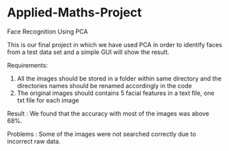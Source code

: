 # Applied-Maths-Project
Face Recognition Using PCA

This is our final project in which we have used PCA in order to identify faces from a test data set and a simple GUI will show the result. 

Requirements:
1. All the images should be stored in a folder within same directory and the directories names should be renamed accordingly in the code
2. The original images should contains 5 facial features in a text file, one txt file for each image

Result :
We found that the accuracy with most of the images was above 68%.

Problems :
Some of the images were not searched correctly due to incorrect raw data.

